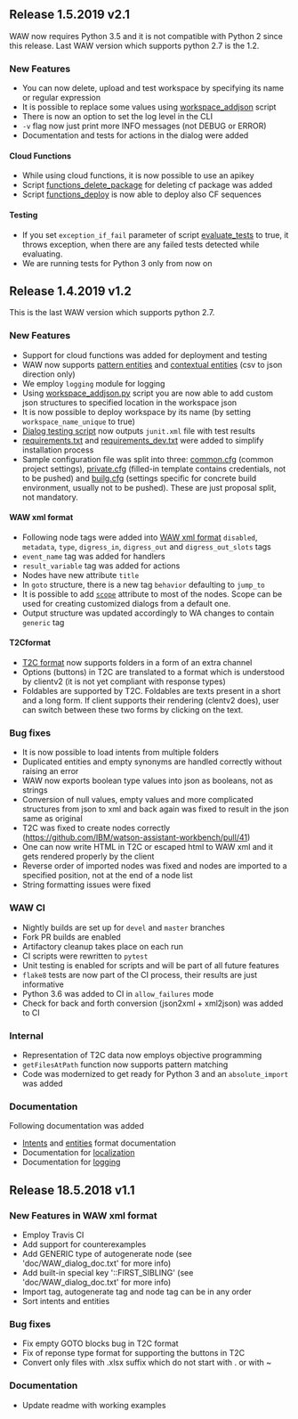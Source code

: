 ## Release 1.5.2019 v2.1
WAW now requires Python 3.5 and it is not compatible with Python 2 since this release. Last WAW version which supports python 2.7 is the 1.2.

### New Features
 - You can now delete, upload and test workspace by specifying its name or regular expression
 - It is possible to replace some values using [workspace_addjson](/scripts/workspace_addjson.py) script
 - There is now an option to set the log level in the CLI
 - `-v` flag now just print more INFO messages (not DEBUG or ERROR)
 - Documentation and tests for actions in the dialog were added

#### Cloud Functions
 - While using cloud functions, it is now possible to use an apikey
 - Script [functions_delete_package](/scripts/functions_delete_package.py) for deleting cf package was added
 - Script [functions_deploy](/scripts/functions_deploy.py) is now able to deploy also CF sequences

#### Testing
 - If you set `exception_if_fail` parameter of script [evaluate_tests](/scripts/evaluate_tests.py) to true, it throws exception, when there are any failed tests detected while evaluating.
 - We are running tests for Python 3 only from now on

## Release 1.4.2019 v1.2
This is the last WAW version which supports python 2.7.

### New Features
 - Support for cloud functions was added for deployment and testing
 - WAW now supports [pattern entities](/doc/WAW_entities_doc.md#patterns) and [contextual entities](/doc/WAW_entities_doc.md#contextual-entities) (csv to json direction only)
 - We employ `logging` module for logging
 - Using [workspace_addjson.py](/scripts/workspace_addjson.py) script you are now able to add custom json structures to specified location in the workspace json
 - It is now possible to deploy workspace by its name (by setting `workspace_name_unique` to true)
 - [Dialog testing script](/scripts/evaluate_tests.py) now outputs `junit.xml` file with test results
 - [requirements.txt](/requirements.txt) and [requirements_dev.txt](/requirements_dev.txt) were added to simplify installation process
 - Sample configuration file was split into three: [common.cfg](/example/en_app/common.cfg) (common project settings), [private.cfg](/example/en_app/private.cfg.template) (filled-in template contains credentials, not to be pushed) and [builg.cfg](/example/en_app/build.cfg) (settings specific for concrete build environment, usually not to be pushed). These are just proposal split, not mandatory.

#### WAW xml format

 - Following node tags were added into [WAW xml format](/data_spec/dialog_schema.xml) `disabled`, `metadata`, `type`, `digress_in`, `digress_out` and `digress_out_slots` tags
 - `event_name` tag was added for handlers
 - `result_variable` tag was added for actions
 - Nodes have new attribute `title`
 - In `goto` structure, there is a new tag `behavior` defaulting to `jump_to`
 - It is possible to add [`scope`](/doc/WAW_dialog_doc.txt) attribute to most of the nodes. Scope can be used for creating customized dialogs from a default one.
 - Output structure was updated accordingly to WA changes to contain `generic` tag

#### T2Cformat
 - [T2C format](/doc/T2C_doc.md) now supports folders in a form of an extra channel
 - Options (buttons) in T2C are translated to a format which is understood by clientv2 (it is not yet compliant with response types)
 - Foldables are supported by T2C. Foldables are texts present in a short and a long form. If client supports their rendering (clentv2 does), user can switch between these two forms by clicking on the text.

### Bug fixes
 - It is now possible to load intents from multiple folders
 - Duplicated entities and empty synonyms are handled correctly without raising an error
 - WAW now exports boolean type values into json as booleans, not as strings
 - Conversion of null values, empty values and more complicated structures from json to xml and back again was fixed to result in the json same as original
 - T2C was fixed to create nodes correctly (https://github.com/IBM/watson-assistant-workbench/pull/41)
 - One can now write HTML in T2C or escaped html to WAW xml and it gets rendered properly by the client
 - Reverse order of imported nodes was fixed and nodes are imported to a specified position, not at the end of a node list
 - String formatting issues were fixed

### WAW CI
 - Nightly builds are set up for `devel` and `master` branches
 - Fork PR builds are enabled
 - Artifactory cleanup takes place on each run
 - CI scripts were rewritten to `pytest`
 - Unit testing is enabled for scripts and will be part of all future features
 - `flake8` tests are now part of the CI process, their results are just informative
 - Python 3.6 was added to CI in `allow_failures` mode
 - Check for back and forth conversion (json2xml + xml2json) was added to CI

### Internal
 - Representation of T2C data now employs objective programming
 - `getFilesAtPath` function now supports pattern matching
 - Code was modernized to get ready for Python 3 and an `absolute_import` was added

### Documentation
Following documentation was added
 - [Intents](/doc/WAW_intents_doc.md) and [entities](/doc/WAW_entities_doc.md) format documentation
 - Documentation for [localization](/doc/WAW_dialog_doc.md#localization)
 - Documentation for [logging](/logging.md)


## Release 18.5.2018 v1.1

### New Features in WAW xml format
 - Employ Travis CI
 - Add support for counterexamples
 - Add GENERIC type of autogenerate node (see 'doc/WAW\_dialog\_doc.txt' for more info)
 - Add built-in special key '::FIRST\_SIBLING' (see 'doc/WAW\_dialog\_doc.txt' for more info)
 - Import tag, autogenerate tag and node tag can be in any order
 - Sort intents and entities

### Bug fixes
 - Fix empty GOTO blocks bug in T2C format
 - Fix of reponse type format for supporting the buttons in T2C
 - Convert only files with .xlsx suffix which do not start with . or with ~

### Documentation
 - Update readme with working examples
